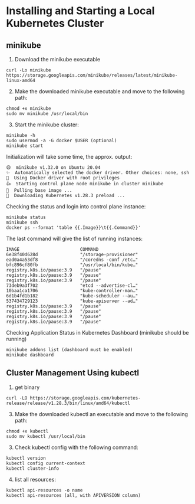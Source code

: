 # Installing and Starting a Local Kubernetes Cluster

## minikube 

1. Download the minikube executable
```shell
curl -Lo minikube https://storage.googleapis.com/minikube/releases/latest/minikube-linux-amd64
```

2. Make the downloaded minikube executable and move to the following path:
```shell
chmod +x minikube
sudo mv minikube /usr/local/bin
```

3. Start the minikube cluster:
```shell
minikube -h
sudo usermod -a -G docker $USER (optional)
minikube start
```

Initialization will take some time, the approx. output:

```shell
😄  minikube v1.32.0 on Ubuntu 20.04
✨  Automatically selected the docker driver. Other choices: none, ssh
📌  Using Docker driver with root privileges
👍  Starting control plane node minikube in cluster minikube
🚜  Pulling base image ...
💾  Downloading Kubernetes v1.28.3 preload ...
```

Checking the status and login into control plane instance:

```shell
minikube status
minikube ssh
docker ps --format 'table {{.Image}}\t{{.Command}}'
```

The last command will give the list of running instances:

```shell
IMAGE                       COMMAND
6e38f40d628d                "/storage-provisioner"
ead0a4a53df8                "/coredns -conf /etc…"
bfc896cf80fb                "/usr/local/bin/kube…"
registry.k8s.io/pause:3.9   "/pause"
registry.k8s.io/pause:3.9   "/pause"
registry.k8s.io/pause:3.9   "/pause"
73deb9a3f702                "etcd --advertise-cl…"
10baa1ca1706                "kube-controller-man…"
6d1b4fd1b182                "kube-scheduler --au…"
537434729123                "kube-apiserver --ad…"
registry.k8s.io/pause:3.9   "/pause"
registry.k8s.io/pause:3.9   "/pause"
registry.k8s.io/pause:3.9   "/pause"
registry.k8s.io/pause:3.9   "/pause"
```

Checking Application Status in Kubernetes Dashboard (minikube should be running)

```shell
minikube addons list (dashboard must be enabled)
minikube dashboard
```

## Cluster Management Using kubectl

1. get binary
```shell
curl -LO https://storage.googleapis.com/kubernetes-release/release/v1.28.3/bin/linux/amd64/kubectl
```

3. Make the downloaded kubectl an executable and move to the following path:
```shell
chmod +x kubectl
sudo mv kubectl /usr/local/bin
```

3. Check kubectl config with the following command:
```shell
kubectl version
kubectl config current-context
kubectl cluster-info
```

4. list all resources:
```shell
kubectl api-resources -o name
kubectl api-resources (all, with APIVERSION column)
```

